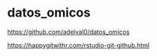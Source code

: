 # datos_omicos
https://github.com/adelval0/datos_omicos

https://happygitwithr.com/rstudio-git-github.html